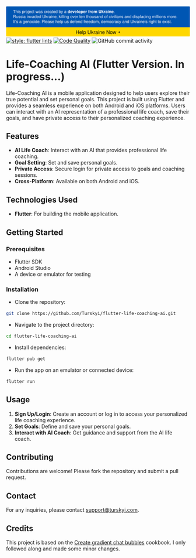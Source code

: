 [![Stand With Ukraine](https://raw.githubusercontent.com/vshymanskyy/StandWithUkraine/main/banner-direct-single.svg)](https://stand-with-ukraine.pp.ua)
[![style: flutter lints](https://img.shields.io/badge/style-flutter__lints-blue)](https://pub.dev/packages/flutter_lints)
[![Code Quality](https://github.com/Turskyi/flutter_laozi_ai/actions/workflows/code_quality_tests.yml/badge.svg)](https://github.com/Turskyi/flutter_life_coaching_ai/actions/workflows/code_quality_tests.yml)
<img alt="GitHub commit activity" src="https://img.shields.io/github/commit-activity/m/Turskyi/flutter_life_coaching_ai">

# Life-Coaching AI (Flutter Version. In progress...)
Life-Coaching AI is a mobile application designed to help users explore their 
true potential and set personal goals. This project is built using Flutter and 
provides a seamless experience on both Android and iOS platforms. Users can 
interact with an AI representation of a professional life coach, save their 
goals, and have private access to their personalized coaching experience.

## Features
- **AI Life Coach**: Interact with an AI that provides professional life coaching.
- **Goal Setting**: Set and save personal goals.
- **Private Access**: Secure login for private access to goals and coaching sessions.
- **Cross-Platform**: Available on both Android and iOS.
## Technologies Used
- **Flutter**: For building the mobile application.

## Getting Started
### Prerequisites
- Flutter SDK
- Android Studio
- A device or emulator for testing
### Installation
- Clone the repository:
```bash
git clone https://github.com/Turskyi/flutter-life-coaching-ai.git
```
- Navigate to the project directory:
```bash
cd flutter-life-coaching-ai
```
- Install dependencies:
```bash
flutter pub get
```
- Run the app on an emulator or connected device:
```bash
flutter run
```
## Usage
1. **Sign Up/Login**: Create an account or log in to access your personalized life coaching experience.
2. **Set Goals**: Define and save your personal goals.
3. **Interact with AI Coach**: Get guidance and support from the AI life coach.
## Contributing
Contributions are welcome! Please fork the repository and submit a pull request.

## Contact
For any inquiries, please contact support@turskyi.com.

## Credits

This project is based on the
[Create gradient chat bubbles](https://docs.flutter.dev/cookbook/effects/gradient-bubbles)
cookbook.
I only followed along and made some minor changes.


